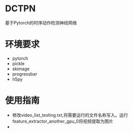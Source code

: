 # DCTPN

基于Pytorch的时序动作检测神经网络

# 环境要求

  - pytorch
  - pickle
  - skimage
  - progressbar
  - h5py

# 使用指南
  - 修改video_list_testing.txt,将需要运行的文件名称写入。运行feature_extractor_another_gpu_0将视频提取为图片
  - 
